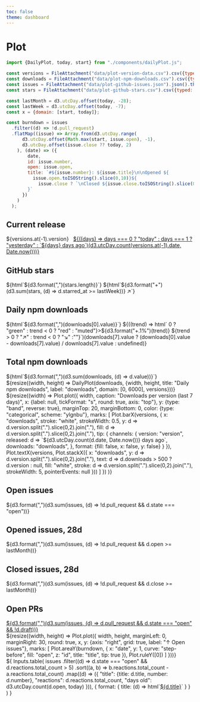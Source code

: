 ```yaml
---
toc: false
theme: dashboard
---
```


# Plot

```js
import {DailyPlot, today, start} from "./components/dailyPlot.js";
```

```js
const versions = FileAttachment("data/plot-version-data.csv").csv({typed: true});
const downloads = FileAttachment("data/plot-npm-downloads.csv").csv({typed: true});
const issues = FileAttachment("data/plot-github-issues.json").json().then((data) => data.map((d) => (d.open = d3.utcDay(new Date(d.created_at)), d.close = d.closed_at ? d3.utcDay(new Date(d.closed_at)) : null, d)));
const stars = FileAttachment("data/plot-github-stars.csv").csv({typed: true});
```

```js
const lastMonth = d3.utcDay.offset(today, -28);
const lastWeek = d3.utcDay.offset(today, -7);
const x = {domain: [start, today]};
```

```js
const burndown = issues
  .filter((d) => !d.pull_request)
  .flatMap((issue) => Array.from(d3.utcDay.range(
      d3.utcDay.offset(Math.max(start, issue.open), -1),
      d3.utcDay.offset(issue.close ?? today, 2)
    ), (date) => ({
        date,
        id: issue.number,
        open: issue.open,
        title: `#${issue.number}: ${issue.title}\n\nOpened ${
          issue.open.toISOString().slice(0,10)}${
            issue.close ? `\nClosed ${issue.close.toISOString().slice(0,10)}` : ""
        }`
      })
    )
  );
```

<div class="grid grid-cols-4" style="grid-auto-rows: 86px;">
  <div class="card">
  <h2>Current release</h2>
  <span class="big">${versions.at(-1).version}</span>
  <a href="https://github.com/observablehq/plot/releases">
      ${((days) => days === 0 ? "today" : days === 1 ? "yesterday" : `${days} days ago`)(d3.utcDay.count(versions.at(-1).date, Date.now()))}
  </a>
</div>
<div class="card">
  <h2>GitHub stars</h2>
  ${html`<span class="big">${d3.format(",")(stars.length)}`}
  ${html`<span class="green">${d3.format("+")(d3.sum(stars, (d) => d.starred_at >= lastWeek))} ↗︎`}
</div>
<div class="card">
  <h2>Daily npm downloads</h2>
  ${html`<span class="big">${d3.format(",")(downloads[0].value)}`}
  ${((trend) => html`<span class=${trend > 0 ? "green" : trend < 0 ? "red" : "muted"}>${d3.format("+.1%")(trend)} ${trend > 0 ? "↗︎" : trend < 0 ? "↘︎" :""}`)(downloads[7].value ? (downloads[0].value - downloads[7].value) / downloads[7].value : undefined)}
</div>
<div class="card">
  <h2>Total npm downloads</h2>
  ${html`<span class="big">${d3.format(",")(d3.sum(downloads, (d) => d.value))}`}
</div>

<div class="card grid grid-cols-1" style="grid-auto-rows: calc(260px + 2rem);">
  ${resize((width, height) => DailyPlot(downloads, {width, height, title: "Daily npm downloads", label: "downloads", domain: [0, 6000], versions}))}
</div>

<div class="card grid grid-cols-1">
  ${resize((width) => Plot.plot({
    width,
    caption: "Downloads per version (last 7 days)",
    x: {label: null, tickFormat: "s", round: true, axis: "top"},
    y: {type: "band", reverse: true},
    marginTop: 20,
    marginBottom: 0,
    color: {type: "categorical", scheme: "ylgnbu"},
    marks: [
      Plot.barX(versions, {
        x: "downloads",
        stroke: "white",
        strokeWidth: 0.5,
        y: d => d.version.split(".").slice(0,2).join("."),
        fill: d => d.version.split(".").slice(0,2).join("."),
        tip: {
          channels: {
            version: "version",
            released: d => `${d3.utcDay.count(d.date, Date.now())} days ago`,
            downloads: "downloads",
          },
          format: {fill: false, x: false, y: false}
        }
      }),
      Plot.textX(versions, Plot.stackX({
        x: "downloads",
        y: d => d.version.split(".").slice(0,2).join("."),
        text: d => d.downloads > 500 ? d.version : null,
        fill: "white",
        stroke: d => d.version.split(".").slice(0,2).join("."),
        strokeWidth: 5,
        pointerEvents: null
      }))
    ]
  })
)}
</div>

<style>
  .big {margin-right: 0.5rem;}
</style>

<div class="grid grid-cols-4" style="grid-auto-rows: 86px;">
  <div class="card">
    <h2>Open issues</h2>
    <span class="big">${d3.format(",")(d3.sum(issues, (d) => !d.pull_request && d.state === "open"))}</span>
  </div>
  <div class="card">
    <h2>Opened issues, 28d</h2>
    <span class="big">${d3.format(",")(d3.sum(issues, (d) => !d.pull_request && d.open >= lastMonth))}</span>
  </div>
  <div class="card">
    <h2>Closed issues, 28d</h2>
    <span class="big">${d3.format(",")(d3.sum(issues, (d) => !d.pull_request && d.close >= lastMonth))}</span>
  </div>
  <div class="card">
    <h2>Open PRs</h2>
    <a class="big" href="https://github.com/observablehq/plot/pulls?q=is%3Apr+is%3Aopen+draft%3Afalse"><span style="color: var(--theme-foreground)">${d3.format(",")(d3.sum(issues, (d) => d.pull_request && d.state === "open" && !d.draft))}</span></a>
  </div>
</div>

<div class="grid grid-cols-2" style="grid-auto-rows: 276px;">
  <div class="card">${resize((width, height) => Plot.plot({
    width,
    height,
    marginLeft: 0,
    marginRight: 30,
    round: true,
    x,
    y: {axis: "right", grid: true, label: "↑ Open issues"},
    marks: [
      Plot.areaY(burndown, {
        x: "date",
        y: 1,
        curve: "step-before",
        fill: "open",
        z: "id",
        title: "title",
        tip: true
      }),
      Plot.ruleY([0])
    ]
  }))}</div>
  <div class="card" style="padding: 0;">${
    Inputs.table(
      issues
        .filter((d) => d.state === "open" && d.reactions.total_count > 5)
        .sort((a, b) => b.reactions.total_count - a.reactions.total_count)
        .map((d) => ({
          "title": {title: d.title, number: d.number},
          "reactions": d.reactions.total_count,
          "days old": d3.utcDay.count(d.open, today)
        })),
      {
        format: {
          title: (d) => html`<a href=https://github.com/observablehq/plot/issues/${d.number} target=_blank>${d.title}</a>`
        }
      }
    )
  }</div>
</div>

<!--
TODO
- count number of recent issue comments & reactions
- show npm downloads by day of week
- show the size of the bundle, or lines of source code over time
- show [jsDelivr stats](https://www.jsdelivr.com/package/npm/@observablehq/plot?tab=stats)
- show recent GitHub commit activity
-->
